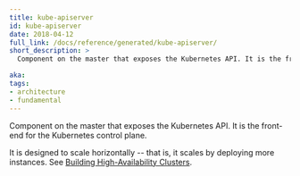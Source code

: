 ```yaml
---
title: kube-apiserver
id: kube-apiserver
date: 2018-04-12
full_link: /docs/reference/generated/kube-apiserver/
short_description: >
  Component on the master that exposes the Kubernetes API. It is the front-end for the Kubernetes control plane.

aka:
tags:
- architecture
- fundamental
---
```

 Component on the master that exposes the Kubernetes API. It is the front-end for the Kubernetes control plane.

<!--more-->

It is designed to scale horizontally -- that is, it scales by deploying more instances. See [Building High-Availability Clusters](/docs/admin/high-availability/).

